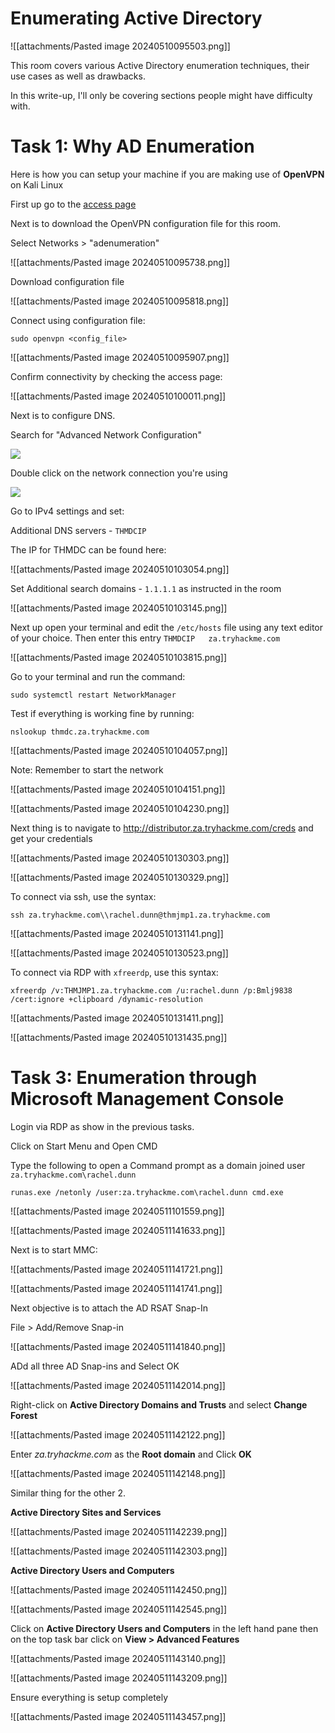 
# Enumerating Active Directory

![[attachments/Pasted image 20240510095503.png]]

This room covers various Active Directory enumeration techniques, their use cases as well as drawbacks.

In this write-up, I'll only be covering sections people might have difficulty with.

# Task 1: Why AD Enumeration

Here is how you can setup your machine if you are making use of **OpenVPN** on Kali Linux

First up go to the [access page](https://tryhackme.com/r/access)

Next is to download the OpenVPN configuration file for this room.

Select Networks > "adenumeration" 

![[attachments/Pasted image 20240510095738.png]]

Download configuration file

![[attachments/Pasted image 20240510095818.png]]

Connect using configuration file:

```shell
sudo openvpn <config_file>
```


![[attachments/Pasted image 20240510095907.png]]

Confirm connectivity by checking the access page:

![[attachments/Pasted image 20240510100011.png]]

Next is to configure DNS.

Search for "Advanced Network Configuration"

![](attachments/20240503210915.png)

Double click on the network connection you're using

![](attachments/20240503211021.png)

Go to IPv4 settings and set:

Additional DNS servers - `THMDCIP`

The IP for THMDC can be found here:

![[attachments/Pasted image 20240510103054.png]]

Set Additional search domains - `1.1.1.1` as instructed in the room

![[attachments/Pasted image 20240510103145.png]]

Next up open your terminal and edit the `/etc/hosts` file using any text editor of your choice. Then enter this entry  `THMDCIP   za.tryhackme.com`

![[attachments/Pasted image 20240510103815.png]]

Go to your terminal and run the command:

```shell
sudo systemctl restart NetworkManager
```

Test if everything is working fine by running:

```shell
nslookup thmdc.za.tryhackme.com
```

![[attachments/Pasted image 20240510104057.png]]

Note: Remember to start the network

![[attachments/Pasted image 20240510104151.png]]

![[attachments/Pasted image 20240510104230.png]]

Next thing is to navigate to http://distributor.za.tryhackme.com/creds and get your credentials 

![[attachments/Pasted image 20240510130303.png]]

![[attachments/Pasted image 20240510130329.png]]

To connect via ssh, use the syntax:

```shell
ssh za.tryhackme.com\\rachel.dunn@thmjmp1.za.tryhackme.com
```

![[attachments/Pasted image 20240510131141.png]]

![[attachments/Pasted image 20240510130523.png]]

To connect via RDP with `xfreerdp`, use this syntax:

```shell
xfreerdp /v:THMJMP1.za.tryhackme.com /u:rachel.dunn /p:Bmlj9838 /cert:ignore +clipboard /dynamic-resolution
```


![[attachments/Pasted image 20240510131411.png]]

![[attachments/Pasted image 20240510131435.png]]

# Task 3: Enumeration through Microsoft Management Console

Login via RDP as show in the previous tasks.

Click on Start Menu and Open CMD

Type the following to open a Command prompt as a domain joined user `za.tryhackme.com\rachel.dunn`

```shell
runas.exe /netonly /user:za.tryhackme.com\rachel.dunn cmd.exe
```

![[attachments/Pasted image 20240511101559.png]]

![[attachments/Pasted image 20240511141633.png]]

Next is to start MMC:

![[attachments/Pasted image 20240511141721.png]]

![[attachments/Pasted image 20240511141741.png]]

Next objective is to attach the AD RSAT Snap-In

File > Add/Remove Snap-in

![[attachments/Pasted image 20240511141840.png]]

ADd all three AD Snap-ins and Select OK

![[attachments/Pasted image 20240511142014.png]]

Right-click on **Active Directory Domains and Trusts** and select **Change Forest**

![[attachments/Pasted image 20240511142122.png]]

Enter _za.tryhackme.com_ as the **Root domain** and Click **OK**

![[attachments/Pasted image 20240511142148.png]]

Similar thing for the other 2.

**Active Directory Sites and Services**

![[attachments/Pasted image 20240511142239.png]]

![[attachments/Pasted image 20240511142303.png]]

**Active Directory Users and Computers**

![[attachments/Pasted image 20240511142450.png]]

![[attachments/Pasted image 20240511142545.png]]

Click on **Active Directory Users and Computers** in the left hand pane then on the top task bar click on **View > Advanced Features**

![[attachments/Pasted image 20240511143140.png]]

![[attachments/Pasted image 20240511143209.png]]

Ensure everything is setup completely

![[attachments/Pasted image 20240511143457.png]]

